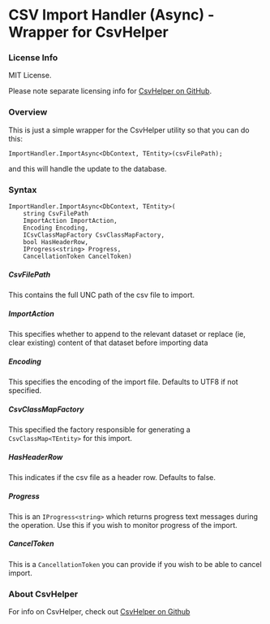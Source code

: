 # CSV Import Handler (Async) - Wrapper for CsvHelper


### License Info

MIT License.

Please note separate licensing info for [CsvHelper on GitHub].


### Overview

This is just a simple wrapper for the CsvHelper utility so that you can do this:
```
ImportHandler.ImportAsync<DbContext, TEntity>(csvFilePath);
```

and this will handle the update to the database.

### Syntax

```
ImportHandler.ImportAsync<DbContext, TEntity>(
    string CsvFilePath
    ImportAction ImportAction,
    Encoding Encoding,
    ICsvClassMapFactory CsvClassMapFactory,
    bool HasHeaderRow,
    IProgress<string> Progress,
    CancellationToken CancelToken)
````

##### CsvFilePath
This contains the full UNC path of the csv file to import.

##### ImportAction
This specifies whether to append to the relevant dataset or replace (ie, clear existing) content of that dataset before importing data

##### Encoding
This specifies the encoding of the import file. Defaults to UTF8 if not specified.

##### CsvClassMapFactory
This specified the factory responsible for generating a `CsvClassMap<TEntity>` for this import.

##### HasHeaderRow
This indicates if the csv file as a header row. Defaults to false.

##### Progress
This is an `IProgress<string>` which returns progress text messages during the operation. Use this if you wish to monitor progress of the import.

##### CancelToken
This is a `CancellationToken` you can provide if you wish to be able to cancel import.

### About CsvHelper

For info on CsvHelper, check out [CsvHelper on Github]

[CsvHelper on GitHub]:https://github.com/JoshClose/CsvHelper
